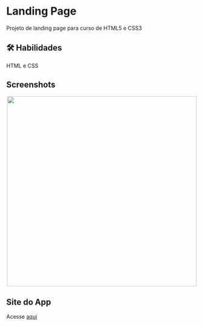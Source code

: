 # Landing Page

Projeto de landing page para curso de HTML5 e CSS3

## 🛠 Habilidades
HTML e CSS

## Screenshots

<div align="center">
<img src="https://user-images.githubusercontent.com/37091987/199851157-5d10b701-9b9f-48d6-b291-de9c02c1cefb.png" width="500px" />
</div>

## Site do App
Acesse [aqui](https://lp-curso.netlify.app/)
